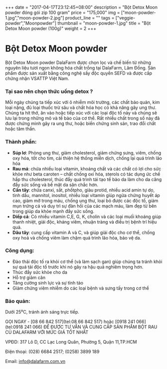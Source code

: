 +++
date = "2017-04-17T23:12:45+08:00"
description = "Bột Detox Moon powder đóng gói zip 100 gram"
price = "175,000"
img = ["moon-powder-1.jpg","moon-powder-2.jpg"]
product_line = ""
tags = ["veggie-powder","Moonpowder"]
thumbnail = "moon-powder-1.jpg"
title = "Bột Detox Moon powder (100g)"
weight = 2
+++

# Bột Detox Moon powder

Bột Detox Moon powder DalaFarm được chọn lọc và chế biến từ những nguyên liệu 
tươi ngon không hóa chất trồng tại DalaFarm, Lâm Đồng. Sản phẩm được 
sản xuất bằng công nghệ sấy độc quyền SEFD và được cấp chứng nhận 
VSATTP Việt Nam.


### Tại sao nên chọn thức uống detox ?
Mỗi ngày chúng ta tiếp xúc với ô nhiễm môi trường,  các chất bảo quản, kim loại nặng, đủ loại thuốc trừ sâu  và chất hóa học có khả năng gây ung thư.   Chúng ta hít thở, ăn vào hoặc tiếp xúc với các loại độc  tố này và chúng sẽ lưu lại trong những mô và tế bào  của cơ thể. Rất nhiều chất trong số này đã được chứng minh gây  ra ung thư, hoặc biến chứng sinh sản, trao đổi chất hoặc tâm thần. 

### Thành phần: 
* **Súp lơ**: Phòng ung thư, giảm cholesterol, giảm chứng sưng,  viêm, chống oxy hóa, tốt cho tim, cải thiện hệ thống miễn  dịch, chống lại quá trình lão hóa
* **Rau má**: chứa nhiều loại vitamin, khoáng chất và các chất  có lợi cho sức khỏe như beta caroten – chất chống oxi hóa,  sterols có tác dụng ức chế hấp thu cholesterol, thúc đẩy  quá trình tái tạo tế bào da làm cho da căng đầy sức sống  và bề mặt da săn chắc hơn.
* **Cần tây**: chứa canxi, sắt, phốtpho, giàu protid, nhiều acid  amin tự do, tinh dầu, mannitol, inositol, nhiều loại vitamin  giúp ngừa chứng huyết áp cao, giảm mỡ trong máu, chống ung thư, loại bỏ được các độc tố, giảm mụn trứng cá và  duy trì sự đàn hồi của các mạch máu, làm đẹp từ bên trong  giúp da khỏe mạnh đầy sức sống.
* **Diếp cá**: Có nhiều vitamin C,E, G, K, cholin và các loại muối  khoáng giúp thanh nhiệt, giải độc, kháng viêm, nhuận tràng và điều trị bệnh trĩ hiệu quả.
* **Dâu tây**: cung cấp vitamin A và C, và giúp giải độc cho  cơ thể, chống oxy hoá và chống viêm làm chậm quá trình  lão hóa, bảo vệ da.

### Công dụng: 
* Đào thải độc tố ra khỏi cơ thể (và làm sạch gan) giúp chúng ta tránh khỏi sự quá tải độc tố trước khi nó  gây ra hậu quả nghiêm trọng hơn.
* Thúc đẩy sức khỏe cho da
* Hỗ trợ giảm cân
* Tăng cường sinh lực và sự tỉnh táo
* Giảm chứng viêm nhiễm do các loại bệnh và sưng tấy trong cơ thể

### Bảo quản: 
Dưới 25⁰C, tránh ánh sáng trực tiếp.


GỌI NGAY -  [08 66 842 517](tel:08 66 842 517) hoặc [0918 241 066](tel:0918 241 066)
ĐỂ ĐƯỢC TƯ VẤN VÀ CUNG CẤP SẢN PHẨM 
BỘT RAU CỦ DALAFARM VỚI MỨC GIÁ TỐT NHẤT

VPĐD: 317 Lô D, CC Lạc Long Quân, Phường 5, 
Quận 11,TP.HCM

Điện thoại: (028) 6684 2517; (0258) 3899 189

Email: [info@dalafarm.com.vn](mailto:info@dalafarm.com.vn)